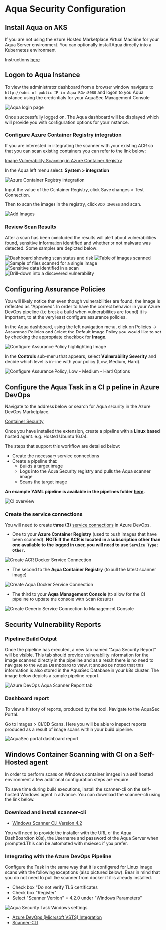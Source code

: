 # Aqua Security Configuration

## Install Aqua on AKS

If you are not using the Azure Hosted Marketplace Virtual Machine for your Aqua Server environment. You can optionally install Aqua directly into a Kubernetes environment.

Instructions [here](./InstallAquaOnAKS.md)

## Logon to Aqua Instance

To view the administrator dashboard from a browser window navigate to  `http://<dns of public IP in Aqua RG>:8080` and logon to you Aqua instance using the credentials for your AquaSec Management Console

![Aqua login page](images/aqua-login.png)

Once successfully logged on. The Aqua dashboard will be displayed which will provide you with configuration options for your instance.

### Configure Azure Container Registry integration

If you are interested in integrating the scanner with your existing ACR so that you can scan existing containers you can refer to the link below:

  [Image Vulnerability Scanning in Azure Container Registry](https://blog.aquasec.com/image-vulnerability-scanning-in-azure-container-registry)

In the Aqua left menu select:
  **System > integration**

![Azure Container Registry integration](images/aqua-integration.png)

Input the value of the Container Registry, click Save changes > Test Connection.

Then to scan the images in the registry, click `ADD IMAGES`  and scan.

![Add Images](images/images.png)

### Review Scan Results

After a scan has been concluded the results will alert about vulnerabilities found, sensitive information identified and whether or not malware was detected. Some samples are depicted below:

![Dashboard showing scan status and risk](images/risk.PNG)
![Table of images scanned](images/scan-images.PNG)
![Sample of files scanned for a single image](images/Resources.png)
![Sensitive data identified in a scan](images/sensitive.png)
![Drill-down into a discovered vulnerability](images/vulnerability.png)

## Configuring Assurance Policies

You will likely notice that even though vulnerabilities are found, the Image is reflected as "Approved". In order to have the correct behavior in your Azure DevOps pipeline (i.e break a build when vulnerabilities are found) it is important, to at the very least configure assurance policies.

In the Aqua dashboard, using the left navigation menu,  click on Policies -> Assurance Policies and Select the Default Image Policy you would like to set by checking the appropriate checkbox for **Image**.

![Configure Assurance Policy highlighting Image](images/configure-assurance-policy.png)

In the **Controls** sub-menu that appears, select **Vulnerability Severity** and decide which level is in-line with your policy (Low, Medium, Hard).

![Configure Assurance Policy, Low - Medium - Hard Options](images/configure-assurance-policy2.png)

## Configure the Aqua Task in a CI pipeline in Azure DevOps

Navigate to the address below or search for Aqua security in the Azure DevOps Marketplace.

 [Container Security](https://marketplace.visualstudio.com/items?itemName=aquasec.aquasec)

Once you have installed the extension, create a pipeline with a **Linux based** hosted agent. e.g. Hosted Ubuntu 16.04.

The steps that support this workflow are detailed below:

* Create the necessary service connections
* Create a pipeline that:
  * Builds a target image
  * Logs into the Aqua Security registry and pulls the Aqua scanner image
  * Scans the target image

**An example YAML pipeline is available in the pipelines folder [here](../../pipelines/Challenge%202/ContainerScanning/Aqua-CI.yml).**

![CI overview](images/CI.png)

### Create the service connections

You will need to create **three (3)** [service connections](https://docs.microsoft.com/en-us/azure/devops/pipelines/library/service-endpoints?view=azure-devops&tabs=yaml) in Azure DevOps.

* One to your **Azure Container Registry** (used to push images that have been scanned).  **NOTE If the ACR is located in a subscription other than one available to the logged in user, you will need to use `Service Type: Other`.**

![Create ACR Docker Service Connection](images/service-conn-acr-other.png)

* The second to the **Aqua Container Registry** (to pull the latest scanner image)

![Create Aqua Docker Service Connection](images/service-conn-aquaregistry.png)

* The third to your **Aqua Management Console** (to allow for the CI pipeline to update the console with Scan Results)

![Create Generic Service Connection to Management Console](images/service-conn-aquamgtconsole.png)

## Security Vulnerability Reports

### Pipeline Build Output

Once the pipeline has executed, a new tab named "Aqua Security Report" will be visible. This tab should provide vulnerability information for the image scanned directly in the pipeline and as a result there is no need to navigate to the Aqua Dashboard to view. It should be noted that this information is also stored in the AquaSec Database in your k8s cluster. The image below depicts a sample pipeline report.

![Azure DevOps Aqua Scanner Report tab](images/pipeline-report.png)

### Dashboard report

To view a history of reports, produced by the tool. Navigate to the AquaSec Portal.

Go to Images > CI/CD Scans. Here you will be able to inspect reports produced as a result of image scans within your build pipeline.

![AquaSec portal dashboard report](images/dashboard-report.png)

## Windows Container Scanning with CI on a Self-Hosted agent

In order to perform scans on Windows container images in a self hosted environment a few additional configuration steps are require.

To save time during build executions, install the scanner-cli on the self-hosted Windows agent in advance. You can download the scanner-cli using the link below.

### Download and install scanner-cli

* [Windows Scanner CLI Version 4.2](https://download.aquasec.com/windows-scanner/4.2.0/AquaScannerWindowsInstaller.4.2.0.12326.msi)

You will need to provide the installer with the URL of the Aqua DashBoard(on k8s), the Username and password of the Aqua Server when prompted.This can be automated with msiexec if you prefer.

### Integrating with the Azure DevOps Pipeline

Configure the Task in the same way that it is configured for Linux image scans with the following exceptions (also pictured below). Bear in mind that you do not need to pull the scanner from docker if it is already installed.

* Check box "Do not verify TLS certificates
* Check box "Register"
* Select "Scanner Version" = 4.2.0 under "Windows Parameters"

![Aqua Security Task Windows settings](images/scanning.png)

* [Azure DevOps (Microsoft VSTS) Integration](https://docs.aquasec.com/docs/azure-devops-integration)
* [Scanner-CLI](https://docs.aquasec.com/v3.5/docs/command-line)
